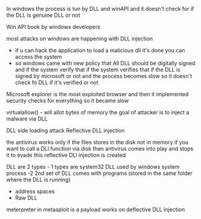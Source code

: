 In windows the process is tun by DLL and winAPI and it doesn't check for if the DLL is genuine DLL or not

Win API book by windows developers

most attacks on windows are happening with DLL injection

- if u can hack the application to load a malicious dll it's done you can access the system 
- so windows came with new policy that All DLL should be digitally signed and if the system verify that if the system verifies that if the DLL is signed by microsoft or not and the process becomes slow so it doesn't check fo DLL if it's verified or not

Microsoft explorer is the most exploited browser and then it implemented security checks for everything so it became slow

virtualallow() - will allot bytes of memory 
the goal of attacker is to inject a malware via DLL 

DLL side loading attack
Reflective DLL injection

the antivirus works only if the files stores in the disk not in memory 
if you want to call a DLl function via disk then antivirus comes into play and stops it to evade this reflective DLl injection is created

DLL are 2 types - 1 types are system32 DLL used by windows system process
-2 2nd set of DLL comes with programs (stored in the same folder where the DLL is running)

- address spaces
- Raw DLL

meterpreter in metasploit  is a payload works on deflective DLL injection 


